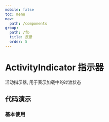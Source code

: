 ```yaml
---
mobile: false
toc: menu
nav:
  path: /components
group:
  path: /fb
  title: 反馈
  order: 5
---
```

# ActivityIndicator 指示器

活动指示器, 用于表示加载中的过渡状态

## 代码演示

### 基本使用

<code src="./demo/demo1.tsx"></code>

<API src="./ActivityIndicator.tsx" props="color|iconSize|text|type|vertical"></API>

